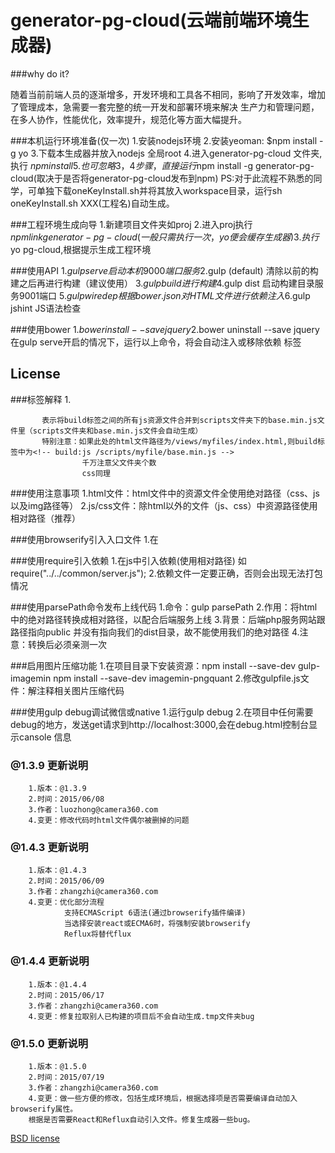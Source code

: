 generator-pg-cloud(云端前端环境生成器)
========================

###why do it?

随着当前前端人员的逐渐增多，开发环境和工具各不相同，影响了开发效率，增加了管理成本，急需要一套完整的统一开发和部署环境来解决
生产力和管理问题，在多人协作，性能优化，效率提升，规范化等方面大幅提升。

###本机运行环境准备(仅一次)
        1.安装nodejs环境
        2.安装yeoman: $npm install -g yo
        3.下载本生成器并放入nodejs 全局root
        4.进入generator-pg-cloud 文件夹,执行 $npm install
        5.也可忽略3，4步骤，直接运行$npm install -g generator-pg-cloud(取决于是否将generator-pg-cloud发布到npm)
        PS:对于此流程不熟悉的同学，可单独下载oneKeyInstall.sh并将其放入workspace目录，运行sh oneKeyInstall.sh XXX(工程名)自动生成。
  
###工程环境生成向导
        1.新建项目文件夹如proj
        2.进入proj执行$npm link generator-pg-cloud(一般只需执行一次，yo便会缓存生成器)
        3.执行$yo pg-cloud,根据提示生成工程环境
        
###使用API
        1.$gulp serve 启动本机9000端口服务
        2.$gulp (default) 清除以前的构建之后再进行构建（建议使用）
        3.$gulp build 进行构建
        4.$gulp dist 启动构建目录服务9001端口
        5.$gulp wiredep 根据bower.json对HTML文件进行依赖注入
        6.$gulp jshint JS语法检查
        
###使用bower
        1.$bower install --save jquery
        2.$bower uninstall --save jquery
        在gulp serve开启的情况下，运行以上命令，将会自动注入或移除依赖 <!--bower:js--> 标签

## License



<!----------------------------------------2015-06-10文档更新 by luozhong------------------------------------------------------------>

###标签解释
        1. <!-- build:js /scripts/base.min.js -->
             <script src="/common/jweixin-1.0.0.js "></script>
           <!-- endbuild -->

           表示将build标签之间的所有js资源文件合并到scripts文件夹下的base.min.js文件里（scripts文件夹和base.min.js文件会自动生成）
           特别注意：如果此处的html文件路径为/views/myfiles/index.html,则build标签中为<!-- build:js /scripts/myfile/base.min.js -->
                    千万注意父文件夹个数
                    css同理

###使用注意事项
        1.html文件：html文件中的资源文件全使用绝对路径（css、js以及img路径等）
        2.js/css文件：除html以外的文件（js、css）中资源路径使用相对路径（推荐）

###使用browserify引入入口文件
        1.在<script>标签中加入"browserify "字段 ，标示入口文件的 绝对路径，路径不需要引号
            <script type="text/javascript" browserify=/views/backBone/index.js></script>

###使用require引入依赖
        1.在js中引入依赖(使用相对路径) 如 require("../../common/server.js");
        2.依赖文件一定要正确，否则会出现无法打包情况

###使用parsePath命令发布上线代码
        1.命令：gulp parsePath
        2.作用：将html中的绝对路径转换成相对路径，以配合后端服务上线
        3.背景：后端php服务网站跟路径指向public 并没有指向我们的dist目录，故不能使用我们的绝对路径
        4.注意：转换后必须亲测一次

###启用图片压缩功能
        1.在项目目录下安装资源：npm install --save-dev gulp-imagemin
                              npm install --save-dev imagemin-pngquant
        2.修改gulpfile.js文件：解注释相关图片压缩代码

###使用gulp debug调试微信或native
        1.运行gulp debug
        2.在项目中任何需要debug的地方，发送get请求到http://localhost:3000,会在debug.html控制台显示cansole 信息

###  @1.3.9  更新说明
        1.版本：@1.3.9
        2.时间：2015/06/08
        3.作者：luozhong@camera360.com
        4.变更：修改代码时html文件偶尔被删掉的问题

###  @1.4.3  更新说明
        1.版本：@1.4.3
        2.时间：2015/06/09
        3.作者：zhangzhi@camera360.com
        4.变更：优化部分流程
                支持ECMAScript 6语法(通过browserify插件编译)
                当选择安装react或ECMA6时，将强制安装browserify
                Reflux将替代flux

###  @1.4.4  更新说明
        1.版本：@1.4.4
        2.时间：2015/06/17
        3.作者：zhangzhi@camera360.com
        4.变更：修复拉取别人已构建的项目后不会自动生成.tmp文件夹bug

###  @1.5.0  更新说明
        1.版本：@1.5.0
        2.时间：2015/07/19
        3.作者：zhangzhi@camera360.com
        4.变更：做一些方便的修改，包括生成环境后，根据选择项是否需要编译自动加入browserify属性。
		根据是否需要React和Reflux自动引入文件。修复生成器一些bug。

[BSD license](http://opensource.org/licenses/bsd-license.php)


